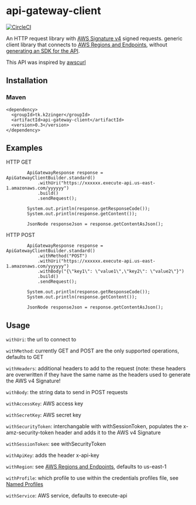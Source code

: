 # api-gateway-client
[![CircleCI](https://circleci.com/gh/k2zinger/api-gateway-client.svg?style=svg)](https://circleci.com/gh/k2zinger/api-gateway-client)

An HTTP request library with [AWS Signature v4](http://docs.aws.amazon.com/general/latest/gr/signing_aws_api_requests.html) signed requests.
 generic client library that connects to [AWS Regions and Endpoints](https://docs.aws.amazon.com/general/latest/gr/rande.html), without [generating an SDK for the API](https://docs.aws.amazon.com/apigateway/latest/developerguide/how-to-generate-sdk.html).

This API was inspired by [awscurl](https://github.com/okigan/awscurl)

## Installation
### Maven
```
<dependency>
  <groupId>tk.k2zinger</groupId>
  <artifactId>api-gateway-client</artifactId>
  <version>0.3</version>
</dependency>
```

## Examples

HTTP GET
```
        ApiGatewayResponse response = ApiGatewayClientBuilder.standard()
            .withUri("https://xxxxxx.execute-api.us-east-1.amazonaws.com/yyyyyy")
            .build()
            .sendRequest();

        System.out.println(response.getResponseCode());
        System.out.println(response.getContent());
        
        JsonNode responseJson = response.getContentAsJson();
```

HTTP POST
```
        ApiGatewayResponse response = ApiGatewayClientBuilder.standard()
            .withMethod("POST")
            .withUri("https://xxxxxx.execute-api.us-east-1.amazonaws.com/yyyyyy")
            .withBody("{\"key1\": \"value1\",\"key2\": \"value2\"}")
            .build()
            .sendRequest();

        System.out.println(response.getResponseCode());
        System.out.println(response.getContent());
        
        JsonNode responseJson = response.getContentAsJson();
```


## Usage

`withUri`: the url to connect to

`withMethod`: currently GET and POST are the only supported operations, defaults to GET

`withHeaders`: additional headers to add to the request (note: these headers are overwritten if they have the same name as the headers used to generate the AWS v4 Signature!

`withBody`: the string data to send in POST requests

`withAccessKey`: AWS access key

`withSecretKey`: AWS secret key

`withSecurityToken`: interchangable with withSessionToken, populates the x-amz-security-token header and adds it to the AWS v4 Signature

`withSessionToken`: see withSecurityToken

`withApiKey`: adds the header x-api-key

`withRegion`: see [AWS Regions and Endpoints](https://docs.aws.amazon.com/general/latest/gr/rande.html), defaults to us-east-1

`withProfile`: which profile to use within the credentials profiles file, see [Named Profiles](https://docs.aws.amazon.com/cli/latest/userguide/cli-multiple-profiles.html)

`withService`: AWS service, defaults to execute-api
